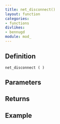 ```yaml
---
title: net_disconnect()
layout: function
categories:
- functions
divlikes:
- bennugd
module: mod_
---
```


## Definition

    net_disconnect ( )

## Parameters

## Returns

## Example
